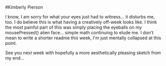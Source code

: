 #Kimberly Pierson

I know, I am sorry for what your eyes just had to witness... it disturbs me, too. I do believe this is what having a creatively off-week looks like. I think the most painful part of this was simply placing the eyeballs on my mousePressed() alien face... simple math continuing to elude me.  I don't mean to write a shorter readme this week, I'm just mentally collapsed at this point.


See you next week with hopefully a more aesthetically pleasing sketch from my end...

